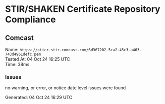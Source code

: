 # STIR/SHAKEN Certificate Repository Compliance

## Comcast

Name: `https://sticr.stir.comcast.com/6d367202-5ca2-45c3-a463-743d4961defc.pem`\
Tested At: 04 Oct 24 16:25 UTC\
Time: 38ms

### Issues

no warning, or error, or notice date level issues were found

Generated: 04 Oct 24 16:29 UTC